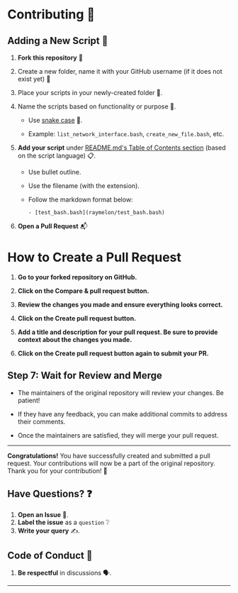 # Contributing 🚀

## Adding a New Script 📝

1. **Fork this repository** 🍴
2. Create a new folder, name it with your GitHub username (if it does not exist yet) 📁
3. Place your scripts in your newly-created folder 📂.
4. Name the scripts based on functionality or purpose 📝.

   - Use [snake case](https://en.wikipedia.org/wiki/Snake_case) 🐍.

   - Example: `list_network_interface.bash`, `create_new_file.bash`, etc.

5. **Add your script** under [README.md's Table of Contents section](#table-of-contents) (based on the script language) 📋.

   - Use bullet outline.

   - Use the filename (with the extension).

   - Follow the markdown format below:

     ```
     - [test_bash.bash](raymelon/test_bash.bash)
     ```

6. **Open a Pull Request** 📬

# How to Create a Pull Request

1. **Go to your forked repository on GitHub.**

2. **Click on the Compare & pull request button.**
   
3. **Review the changes you made and ensure everything looks correct.**

4. **Click on the Create pull request button.**

5. **Add a title and description for your pull request. Be sure to provide context about the changes you made.**

6. **Click on the Create pull request button again to submit your PR.**

## Step 7: Wait for Review and Merge

- The maintainers of the original repository will review your changes. Be patient!

- If they have any feedback, you can make additional commits to address their comments.

- Once the maintainers are satisfied, they will merge your pull request.

---

**Congratulations!** You have successfully created and submitted a pull request. Your contributions will now be a part of the original repository. Thank you for your contribution! 🎉


## Have Questions? ❓

1. **Open an Issue** 📌.
2. **Label the issue** as a `question` ❔
3. **Write your query** ✍️.

## Code of Conduct 🤝

1. **Be respectful** in discussions 🗣️.

---